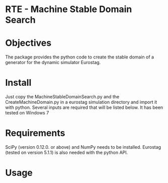 # RTE - Machine Stable Domain Search

# Objectives 
The package provides the python code to create the stable domain of a generator for the dynamic simulator Eurostag. 

# Install 
Just copy the MachineStableDomainSearch.py and the CreateMachineDomain.py in a eurostag simulation directory and import it with python. Several inputs are required that will be listed below. It has been tested on Windows 7

# Requirements
SciPy (version 0.12.0. or above) and NumPy needs to be installed. Eurostag (tested on version 5.1.1) is also needed with the python API. 

# Usage




